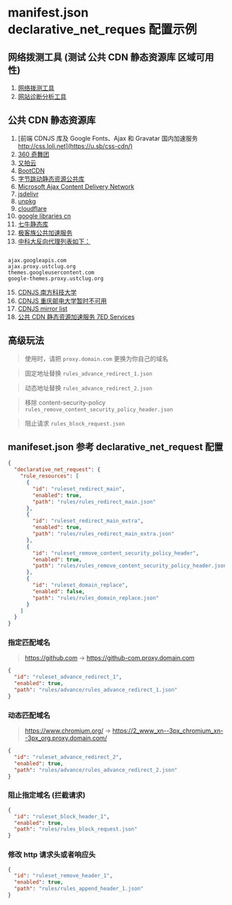 # manifest.json declarative_net_reques 配置示例

## 网络拨测工具 (测试 公共 CDN 静态资源库 区域可用性)

1. [网络拨测工具](https://zijian.aliyun.com/detect/http)
2. [网站诊断分析工具](https://zijian.aliyun.com/)

## 公共 CDN 静态资源库

1. [前端 CDNJS 库及 Google Fonts、Ajax 和 Gravatar 国内加速服务 http://css.loli.net](https://u.sb/css-cdn/)
2. [360 奇舞团](https://cdn.baomitu.com/)
3. [又拍云](http://jscdn.upai.com/)
4. [BootCDN](https://www.bootcdn.cn/)
5. [字节跳动静态资源公共库](http://cdn.bytedance.com/)
6. [Microsoft Ajax Content Delivery Network](https://docs.microsoft.com/en-us/aspnet/ajax/cdn/overview)
7. [jsdelivr](https://www.jsdelivr.com/)
8. [unpkg](https://unpkg.com/)
9. [cloudflare ](https://cdnjs.com/)
10. [google libraries cn](https://developers.google.cn/speed/libraries)
11. [七牛静态库](http://staticfile.org/)
12. [极客族公共加速服务](https://cdn.geekzu.org/cached.html)
13. [中科大反向代理列表如下：](https://mirrors.ustc.edu.cn/)

```text

ajax.googleapis.com
ajax.proxy.ustclug.org
themes.googleusercontent.com
google-themes.proxy.ustclug.org

```

15. [CDNJS 南方科技大学](https://mirrors.sustech.edu.cn/help/cdnjs.html)
16. [CDNJS 重庆邮电大学暂时不可用](https://mirrors.cqupt.edu.cn/cdnjs/)
17. [CDNJS mirror list ](https://mirrorz.org/list/cdnjs)
18. [公共 CDN 静态资源加速服务 7ED Services ](https://www.7ed.net/start/public-cdn.html)

## 高级玩法

> 使用时，请把 `proxy.domain.com` 更换为你自己的域名

> 固定地址替换 `rules_advance_redirect_1.json`

> 动态地址替换 `rules_advance_redirect_2.json`

> 移除 content-security-policy `rules_remove_content_security_policy_header.json`

> 阻止请求 `rules_block_request.json`

## manifeset.json 参考 declarative_net_request 配置

```json
{
  "declarative_net_request": {
    "rule_resources": [
      {
        "id": "ruleset_redirect_main",
        "enabled": true,
        "path": "rules/rules_redirect_main.json"
      },
      {
        "id": "ruleset_redirect_main_extra",
        "enabled": true,
        "path": "rules/rules_redirect_main_extra.json"
      },
      {
        "id": "ruleset_remove_content_security_policy_header",
        "enabled": true,
        "path": "rules/rules_remove_content_security_policy_header.json"
      },
      {
        "id": "ruleset_domain_replace",
        "enabled": false,
        "path": "rules/rules_domain_replace.json"
      }
    ]
  }
}
```

### 指定匹配域名

> https://github.com -> https://github-com.proxy.domain.com

```json
{
  "id": "ruleset_advance_redirect_1",
  "enabled": true,
  "path": "rules/advance/rules_advance_redirect_1.json"
}
```

### 动态匹配域名

> https://www.chromium.org/ -> https://2_www_xn--3px_chromium_xn--3px_org.proxy.domain.com/

```json
{
  "id": "ruleset_advance_redirect_2",
  "enabled": true,
  "path": "rules/advance/rules_advance_redirect_2.json"
}
```

### 阻止指定域名 (拦截请求)

```json
{
  "id": "ruleset_block_header_1",
  "enabled": true,
  "path": "rules/rules_block_request.json"
}
```

### 修改 http 请求头或者响应头

```json
{
  "id": "ruleset_remove_header_1",
  "enabled": true,
  "path": "rules/rules_append_header_1.json"
}
```
